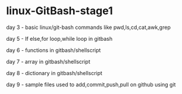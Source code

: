 # linux-GitBash-stage1
day 3 - basic linux/git-bash commands like pwd,ls,cd,cat,awk,grep

day 5 - If else,for loop,while loop in gitbash

day 6 - functions in gitbash/shellscript

day 7 - array in gitbash/shellscript

day 8 - dictionary in gitbash/shellscript

day 9 - sample files used to add,commit,push,pull on github using git 

